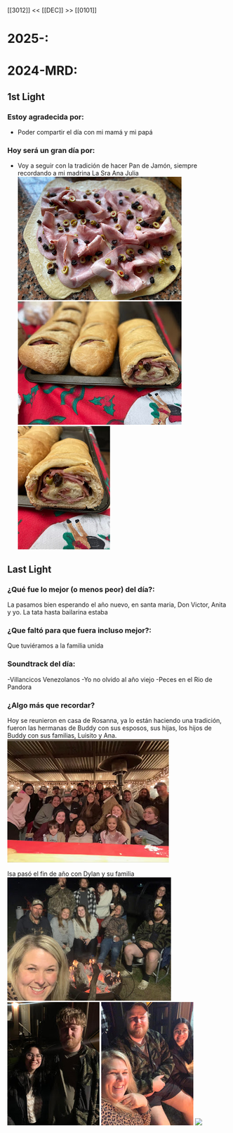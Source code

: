 [[3012]] << [[DEC]] >> [[0101]]

# 2025-:

# 2024-MRD:
## 1st Light
### Estoy agradecida por: 
* Poder compartir el día con mi mamá y mi papá
### Hoy será un gran día por:
- Voy a seguir con la tradición de hacer Pan de Jamón, siempre recordando a mi madrina La Sra Ana Julia
[![](photos/2024-12-31_google-photo_154142.jpg)](https://photos.google.com/lr/photo/AKD7cQIyZmuT80W5hZ449Fvwc-nafcOWwvToWaWbpWo9wI2h-YXqTDo7jR-_-wpXODhK-erjW9DZIhyGabvg0TDEH61AgWef7Q) 
[![](photos/2024-12-31_google-photo_215516.jpg)](https://photos.google.com/lr/photo/AKD7cQIBPOpMIcaj8Q6_y8acJT4czIxJ2cBjHUp6HsFRKJcTa_Z8TxfpiY5BVVkJytB9JvC2zifby39dZqXA2rD_rJbIV9xEzg) 
[![](photos/2024-12-31_google-photo_215523.jpg)](https://photos.google.com/lr/photo/AKD7cQIJ4ten7vrA18V81LWnZvyGESGmDAkpTOMDvKuxcCWudb2IfO0nnMPdBa1rzrdZJr4VkzAQ9unIJsx0n2m9YXwXRqOSfA) 
## Last Light
### ¿Qué fue lo mejor (o menos peor) del día?:
La pasamos bien esperando el año nuevo, en santa maria, Don Victor, Anita y yo. La tata hasta bailarina estaba 
### ¿Que faltó para que fuera incluso mejor?:
Que tuviéramos a la familia unida
### Soundtrack del día:
-Villancicos Venezolanos
-Yo no olvido al año viejo
-Peces en el Rio de Pandora
### ¿Algo más que recordar?
Hoy se reunieron en casa de Rosanna, ya lo están haciendo una tradición, fueron las hermanas de Buddy con sus esposos, sus hijas, los hijos de Buddy con sus familias, Luisito y Ana.
[![](photos/2025-01-01_google-photo_065012.jpg)](https://photos.google.com/lr/photo/AKD7cQJ6r866VGc9P46JkQhJHHK88MBRpQELZ4lW4EdBJhEcTBQjq6GrOLYK3v60WMg45zgr9yUL7pS0TQLaSSvvM34EC772oA) 

Isa pasó el fin de año con Dylan y su familia 
[![](photos/2025-01-14_google-photo_222514.jpg)](https://photos.google.com/lr/photo/AKD7cQLhu1Ej9K9L3iixFdRT7yhMY1RlFEfq1WQ28o8ZR9HUzZ0cXIH8J0t9CY8B8uLtDCLu5hWGnqp6JnCSkvUJyck70bGYhw) 
[![](photos/2025-01-14_google-photo_222533.jpg)](https://photos.google.com/lr/photo/AKD7cQJD2ZXVW6htUTfcRwTOsOj3ZnK4HfadZlFW-Wu1hGV5fwR8C11kDK5O-xqszIzRzVDYoNZoztCsHrUP5fZ5XQB_Ofs9mw) 
[![](photos/2025-01-14_google-photo_222603.jpg)](https://photos.google.com/lr/photo/AKD7cQIvo_V5fL8FeX9JEAdK-Tjp48YFQQJHvslrLj3Ms1bF3HoUzbAs1WHbzel22dcSlAZ5S0oGkGGTWdK8SD_Yo6bEwjzFow) 
[![](photos/2025-01-03_google-photo_094425.jpg)](https://photos.google.com/lr/photo/AKD7cQK9FsqfdNqbg_3wXsxHDut3u1oroAJq1jLHa6IrYSDMT9IoDVv1OOYpxSbUJuFYw6x5Fx24TaiAd_BWo4gFzOu5ez8jDg) 